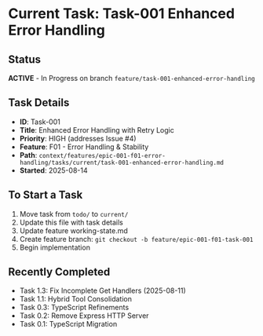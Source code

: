 # Current Task: Task-001 Enhanced Error Handling

## Status
**ACTIVE** - In Progress on branch `feature/task-001-enhanced-error-handling`

## Task Details
- **ID**: Task-001
- **Title**: Enhanced Error Handling with Retry Logic
- **Priority**: HIGH (addresses Issue #4)
- **Feature**: F01 - Error Handling & Stability
- **Path**: `context/features/epic-001-f01-error-handling/tasks/current/task-001-enhanced-error-handling.md`
- **Started**: 2025-08-14

## To Start a Task
1. Move task from `todo/` to `current/`
2. Update this file with task details
3. Update feature working-state.md
4. Create feature branch: `git checkout -b feature/epic-001-f01-task-001`
5. Begin implementation

## Recently Completed
- Task 1.3: Fix Incomplete Get Handlers (2025-08-11)
- Task 1.1: Hybrid Tool Consolidation
- Task 0.3: TypeScript Refinements
- Task 0.2: Remove Express HTTP Server
- Task 0.1: TypeScript Migration